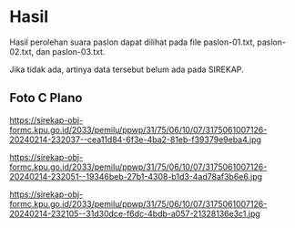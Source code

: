 # Hasil

Hasil perolehan suara paslon dapat dilihat pada file paslon-01.txt, paslon-02.txt, dan paslon-03.txt.

Jika tidak ada, artinya data tersebut belum ada pada SIREKAP.

## Foto C Plano

https://sirekap-obj-formc.kpu.go.id/2033/pemilu/ppwp/31/75/06/10/07/3175061007126-20240214-232037--cea11d84-6f3e-4ba2-81eb-f39379e9eba4.jpg

https://sirekap-obj-formc.kpu.go.id/2033/pemilu/ppwp/31/75/06/10/07/3175061007126-20240214-232051--19346beb-27b1-4308-b1d3-4ad78af3b6e6.jpg

https://sirekap-obj-formc.kpu.go.id/2033/pemilu/ppwp/31/75/06/10/07/3175061007126-20240214-232105--31d30dce-f6dc-4bdb-a057-21328136e3c1.jpg
